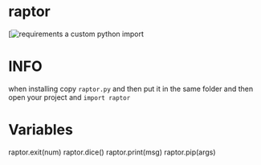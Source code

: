 # raptor
[![requirements](https://img.shields.io/badge/requirements-sys%2C%20os%2C%20subprocess%2C%20random%20-red.svg)
a custom python import

# INFO
when installing copy `raptor.py` and then put it in the same folder and then open your project and `import raptor`
# Variables
raptor.exit(num)
raptor.dice()
raptor.print(msg)
raptor.pip(args)
